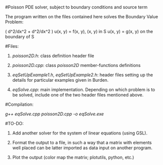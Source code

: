 #Poisson PDE solver, subject to boundary conditions and source term

The program written on the files contained here solves the Boundary Value Problem:

( d^2/dx^2 + d^2/dx^2 ) u(x, y) = f(x, y), 
(x, y) in S
u(x, y) = g(x, y) on the boundary of S

#Files:

1. *poisson2D.h*: class definition header file

2. *poisson2D.cpp*: class *poisson2D* member-functions definitions

3. *eqSetUpExample1.h*, *eqSetUpExample2.h*: header files setting up the details for particular examples given in Burden.

4. *eqSolve.cpp*: main implementation. Depending on which problem is to be solved, include one of the two header files mentioned above.

#Compilation:

*g++ eqSolve.cpp poisson2D.cpp -o eqSolve.exe*

#TO-DO:

1. Add another solver for the system of linear equations (using GSL).

2. Format the output to a file, in such a way that a matrix with elements well placed can be latter imported as data input on another program.

3. Plot the output (color map the matrix; plotutils, python, etc.)
